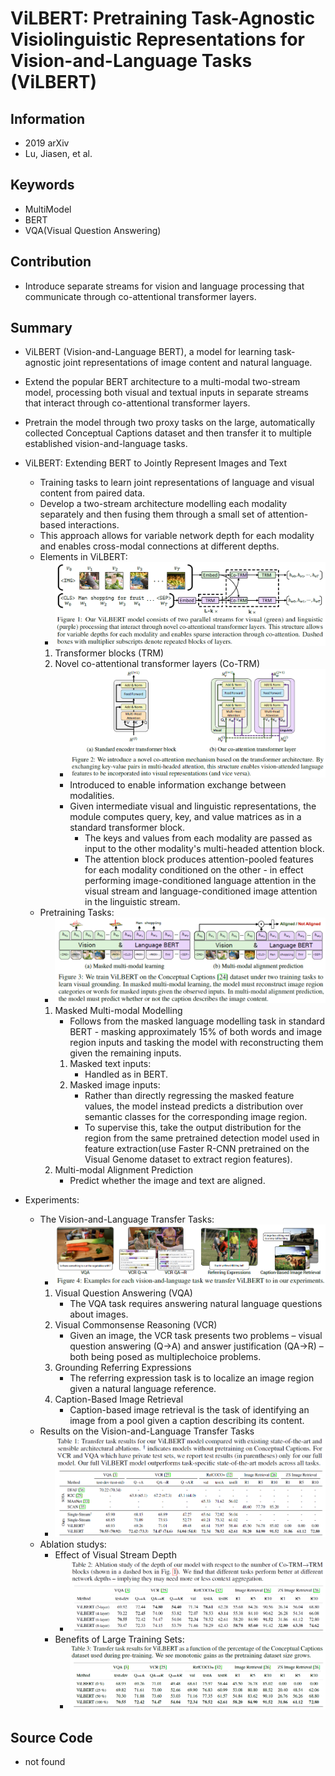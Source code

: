 # ViLBERT: Pretraining Task-Agnostic Visiolinguistic Representations for Vision-and-Language Tasks (ViLBERT)
## Information
- 2019 arXiv
- Lu, Jiasen, et al.

## Keywords
- MultiModel
- BERT
- VQA(Visual Question Answering)

## Contribution
- Introduce separate streams for vision and language processing that communicate through co-attentional transformer layers.

## Summary
- ViLBERT (Vision-and-Language BERT), a model for learning task-agnostic joint representations of image content and natural language.
- Extend the popular BERT architecture to a multi-modal two-stream model, processing both visual and textual inputs in separate streams that interact through co-attentional transformer layers.
- Pretrain the model through two proxy tasks on the large, automatically collected Conceptual Captions dataset and then transfer it to multiple established vision-and-language tasks.

- ViLBERT: Extending BERT to Jointly Represent Images and Text
	- Training tasks to learn joint representations of language and visual content from paired data.
	- Develop a two-stream architecture modelling each modality separately and then fusing them through a small set of attention-based interactions.
	- This approach allows for variable network depth for each modality and enables cross-modal connections at different depths.
	- Elements in ViLBERT:
		- ![ViLBERT Model Structure](pic/ViLBERT_-_Pretraining_Task-Agnostic_Visiolinguistic_Representations_for_Vision-and-Language_Tasks_fig1.PNG)
		1. Transformer blocks (TRM)
		2. Novel co-attentional transformer layers (Co-TRM)
			- ![Co-TRM Structure](pic/ViLBERT_-_Pretraining_Task-Agnostic_Visiolinguistic_Representations_for_Vision-and-Language_Tasks_fig2.PNG)
			- Introduced to enable information exchange between modalities.
			- Given intermediate visual and linguistic representations, the module computes query, key, and value matrices as in a standard transformer block.
				- The keys and values from each modality are passed as input to the other modality's multi-headed attention block.
				- The attention block produces attention-pooled features for each modality conditioned on the other - in effect performing image-conditioned language attention in the visual stream and language-conditioned image attention in the linguistic stream.
	- Pretraining Tasks:
		- ![Pretraining Tasks](pic/ViLBERT_-_Pretraining_Task-Agnostic_Visiolinguistic_Representations_for_Vision-and-Language_Tasks_fig3.PNG)
		1. Masked Multi-modal Modelling
			- Follows from the masked language modelling task in standard BERT - masking approximately 15% of both words and image region inputs and tasking the model with reconstructing them given the remaining inputs.
			1. Masked text inputs:
				- Handled as in BERT.
			2. Masked image inputs:
				- Rather than directly regressing the masked feature values, the model instead predicts a distribution over semantic classes for the corresponding image region.
				- To supervise this, take the output distribution for the region from the same pretrained detection model used in feature extraction(use Faster R-CNN pretrained on the Visual Genome dataset to extract region features).
		2. Multi-modal Alignment Prediction
			- Predict whether the image and text are aligned.

- Experiments:
	- The Vision-and-Language Transfer Tasks:
		- ![The example of the Vision-and-Language Transfer Tasks](pic/ViLBERT_-_Pretraining_Task-Agnostic_Visiolinguistic_Representations_for_Vision-and-Language_Tasks_fig4.PNG)
		1. Visual Question Answering (VQA)
			- The VQA task requires answering natural language questions about images.
		2. Visual Commonsense Reasoning (VCR)
			- Given an image, the VCR task presents two problems – visual question answering (Q->A) and answer justification (QA->R) – both being posed as multiplechoice problems.
		3. Grounding Referring Expressions
			- The referring expression task is to localize an image region given a natural language reference.
		4. Caption-Based Image Retrieval
			- Caption-based image retrieval is the task of identifying an image from a pool given a caption describing its content.
	- Results on the Vision-and-Language Transfer Tasks
		- ![Results on the Vision-and-Language Transfer Tasks](pic/ViLBERT_-_Pretraining_Task-Agnostic_Visiolinguistic_Representations_for_Vision-and-Language_Tasks_fig5.PNG)
	- Ablation studys:
		- Effect of Visual Stream Depth
			- ![Results on the Effect of Visual Stream Depth](pic/ViLBERT_-_Pretraining_Task-Agnostic_Visiolinguistic_Representations_for_Vision-and-Language_Tasks_fig6.PNG)
		- Benefits of Large Training Sets:
			- ![Results on the Benefits of Large Training Sets](pic/ViLBERT_-_Pretraining_Task-Agnostic_Visiolinguistic_Representations_for_Vision-and-Language_Tasks_fig7.PNG)

## Source Code
- not found
